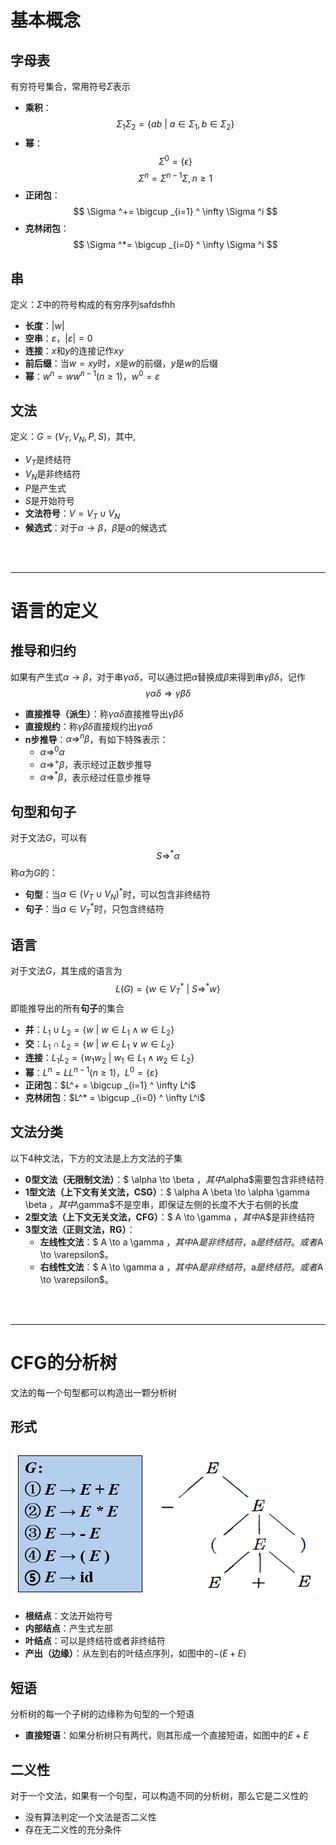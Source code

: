 # 基本概念

## 字母表
有穷符号集合，常用符号$\Sigma$表示<br>
- **乘积**：
    $$ \Sigma _1 \Sigma _2 = \{ ab \ | \ a \in \Sigma _1,b \in \Sigma _2 \} $$
- **幂**：
    $$ \Sigma ^0= \{ \epsilon \} $$
    $$ \Sigma ^n= \Sigma ^{n-1} \Sigma, n\ge 1 $$
- **正闭包**：
    $$ \Sigma ^+= \bigcup _{i=1} ^ \infty \Sigma ^i $$
- **克林闭包**：
    $$ \Sigma ^*= \bigcup _{i=0} ^ \infty \Sigma ^i $$

## 串
定义：$\Sigma$中的符号构成的有穷序列safdsfhh
- **长度**：$|w|$
- **空串**：$\varepsilon$，$| \varepsilon |=0$
- **连接**：$x$和$y$的连接记作$xy$
- **前后缀**：当$w=xy$时，$x$是$w$的前缀，$y$是$w$的后缀
- **幂**：$w^n=ww^{n-1}(n \ge 1)$，$w^0= \varepsilon$

## 文法
定义：$G=(V_T,V_N,P,S)$，其中,
- $V_T$是终结符
- $V_N$是非终结符
- $P$是产生式
- $S$是开始符号
- **文法符号**：$V=V_T \cup V_N$
- **候选式**：对于$\alpha \to \beta$，$\beta$是$\alpha$的候选式
<br>
<br>

---------------------------------

# 语言的定义

## 推导和归约
如果有产生式$\alpha \to \beta$，对于串$\gamma \alpha \delta$，可以通过把$\alpha$替换成$\beta$来得到串$\gamma \beta \delta$，记作
$$ \gamma \alpha \delta \Rightarrow \gamma \beta \delta $$
- **直接推导（派生）**：称$\gamma \alpha \delta$直接推导出$\gamma \beta \delta$
- **直接规约**：称$\gamma \beta \delta$直接规约出$\gamma \alpha \delta$
- **n步推导**：$\alpha \Rightarrow ^n \beta$，有如下特殊表示：
    - $\alpha \Rightarrow ^0 \alpha$
    - $\alpha \Rightarrow ^+ \beta$，表示经过正数步推导
    - $\alpha \Rightarrow ^* \beta$，表示经过任意步推导

## 句型和句子
对于文法$G$，可以有
$$ S \Rightarrow ^* \alpha $$
称$\alpha$为$G$的：
- **句型**：当$\alpha \in (V_T\cup V_N)^*$时，可以包含非终结符
- **句子**：当$\alpha \in V_T^*$时，只包含终结符

## 语言
对于文法$G$，其生成的语言为
$$ L(G)= \{ w \in V_T^* \ | \ S \Rightarrow ^* w \} $$
即能推导出的所有**句子**的集合
- **并**：$L_1 \cup L_2 = \{ w \ | \ w \in L_1 \wedge w \in L_2 \}$
- **交**：$L_1 \cap L_2 = \{ w \ | \ w \in L_1 \vee w \in L_2 \}$
- **连接**：$L_1 L_2 = \{ w_1 w_2 \ | \ w_1 \in L_1 \wedge w_2 \in L_2 \}$
- **幂**：$L^n = L L^{n-1} (n \ge 1)$，$L^0 = \{ \varepsilon \}$
- **正闭包**：$L^+ = \bigcup _{i=1} ^ \infty L^i$
- **克林闭包**：$L^* = \bigcup _{i=0} ^ \infty L^i$

## 文法分类
以下4种文法，下方的文法是上方文法的子集
- **0型文法（无限制文法）**：$ \alpha \to \beta $，其中$\alpha$需要包含非终结符
- **1型文法（上下文有关文法，CSG）**：$ \alpha A \beta \to \alpha \gamma \beta $，其中$\gamma$不是空串，即保证左侧的长度不大于右侧的长度
- **2型文法（上下文无关文法，CFG）**：$ A \to \gamma $，其中$A$是非终结符
- **3型文法（正则文法，RG）**：
    - **左线性文法**：$ A \to a \gamma $，其中$A$是非终结符，$a$是终结符。或者$A \to \varepsilon$。
    - **右线性文法**：$ A \to \gamma a $，其中$A$是非终结符，$a$是终结符。或者$A \to \varepsilon$。
<br>
<br>

---------------------------------

# CFG的分析树
文法的每一个句型都可以构造出一颗分析树

## 形式
![CFG分析树图片](图片/CFG分析树.png)
- **根结点**：文法开始符号
- **内部结点**：产生式左部
- **叶结点**：可以是终结符或者非终结符
- **产出（边缘）**：从左到右的叶结点序列，如图中的$-(E+E)$

## 短语
分析树的每一个子树的边缘称为句型的一个短语
- **直接短语**：如果分析树只有两代，则其形成一个直接短语，如图中的$E+E$

## 二义性
对于一个文法，如果有一个句型，可以构造不同的分析树，那么它是二义性的
- 没有算法判定一个文法是否二义性
- 存在无二义性的充分条件